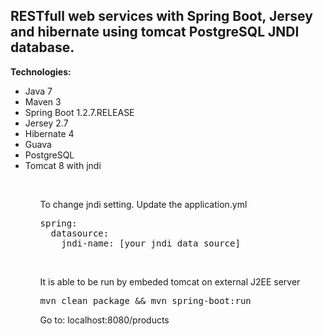 <h2>RESTfull web services with Spring Boot, Jersey and hibernate using tomcat PostgreSQL JNDI database.</h2>

<b>Technologies:</b>
<ul>
<li>Java 7</li>
<li>Maven 3</li>
<li>Spring Boot 1.2.7.RELEASE</li>
<li>Jersey 2.7</li>
<li>Hibernate 4</li>
<li>Guava</li>
<li>PostgreSQL</li>
<li>Tomcat 8 with jndi</li>
<ul>

<br/>

<p>To change jndi setting. Update the application.yml</p>
<pre>
spring:
  datasource:
    jndi-name: [your jndi data source]
</pre>
<br/>

<p>It is able to be run by embeded tomcat on external J2EE server</p>
<pre>
mvn clean package && mvn spring-boot:run
</pre>
<p>Go to: localhost:8080/products</p>
